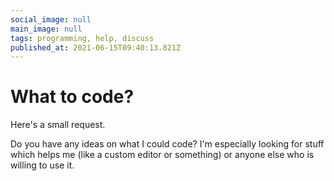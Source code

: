```yaml
---
social_image: null
main_image: null
tags: programming, help, discuss
published_at: 2021-06-15T09:40:13.821Z
---
```


# What to code?

Here's a small request.
 
Do you have any ideas on what I could code? I'm especially looking for stuff which helps me (like a custom editor or something) or anyone else who is willing to use it.